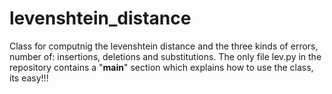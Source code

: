 # levenshtein_distance
Class for computnig the levenshtein distance and the three kinds of errors, number of: insertions, deletions and substitutions.
The only file lev.py in the repository contains a "__main__" section which explains how to use the class, its easy!!!
